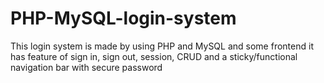 # PHP-MySQL-login-system
This login system is made by using PHP and MySQL and some frontend it has feature of sign in, sign out, session, CRUD and a sticky/functional navigation bar with secure password
